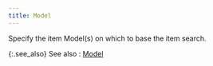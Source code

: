 ```yaml
---
title: Model
---
```



Specify the item Model(s)  on which to base the item search.


{:.see_also}
See also
: [Model](JavaScript:RelatedTopics1.Click())<!--Metadata type="DesignerControl" startspan
<object CLASSID="clsid:ADB880A6-D8FF-11CF-9377-00AA003B7A11"
	ID=RelatedTopics1
	TYPE="application/x-oleobject">
</object>-->

<object classid="clsid:ADB880A6-D8FF-11CF-9377-00AA003B7A11" id="RelatedTopics1" type="application/x-oleobject"> 
 <param name="Command" value="Related Topics">
<param name="Window" value="second">
<param name="Item1" value="Model;{{site.mi_chm}}/finding-items/find-item-details/quick-find-details/model_find_item_content.html">
</object><!--Metadata type="DesignerControl" endspan-->
